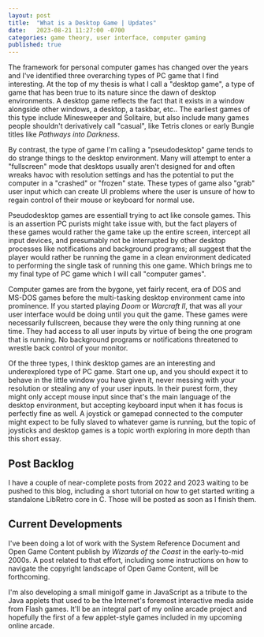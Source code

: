 ```yaml
---
layout: post
title:  "What is a Desktop Game | Updates"
date:   2023-08-21 11:27:00 -0700
categories: game theory, user interface, computer gaming
published: true
---
```


The framework for personal computer games has changed over the years and 
I've identified three overarching types of PC game that I find 
interesting. At the top of my thesis is what I call a "desktop game", a 
type of game that has been true to its nature since the dawn of desktop 
environments. A desktop game reflects the fact that it exists in a 
window alongside other windows, a desktop, a taskbar, etc.. The earliest 
games of this type include Minesweeper and Solitaire, but also include 
many games people shouldn't derivatively call "casual", like Tetris 
clones or early Bungie titles like _Pathways into Darkness_.

By contrast, the type of game I'm calling a "pseudodesktop" game tends 
to do strange things to the desktop environment. Many will attempt to 
enter a "fullscreen" mode that desktops usually aren't designed for and 
often wreaks havoc with resolution settings and has the potential to put 
the computer in a "crashed" or "frozen" state. These types of game also 
"grab" user input which can create UI problems where the user is unsure 
of how to regain control of their mouse or keyboard for normal use.

Pseudodesktop games are essentiall trying to act like console games. 
This is an assertion PC purists might take issue with, but the fact 
players of these games would rather the game take up the entire screen, 
intercept all input devices, and presumably not be interrupted by other 
desktop processes like notifications and background programs; all 
suggest that the player would rather be running the game in a clean 
environment dedicated to performing the single task of running this one 
game. Which brings me to my final type of PC game which I will call 
"computer games".

Computer games are from the bygone, yet fairly recent, era of DOS and 
MS-DOS games before the multi-tasking desktop environment came into 
prominence. If you started playing _Doom_ or _Warcraft II_, that was all 
your user interface would be doing until you quit the game. These games 
were necessarily fullscreen, because they were the only thing running at 
one time. They had access to all user inputs by virtue of being the one 
program that is running. No background programs or notifications 
threatened to wrestle back control of your monitor.

Of the three types, I think desktop games are an interesting and 
underexplored type of PC game. Start one up, and you should expect it to 
behave in the little window you have given it, never messing with your 
resolution or stealing any of your user inputs. In their purest form, 
they might only accept mouse input since that's the main language of the 
desktop environment, but accepting keyboard input when it has focus is 
perfectly fine as well. A joystick or gamepad connected to the computer 
might expect to be fully slaved to whatever game is running, but the 
topic of joysticks and desktop games is a topic worth exploring in more 
depth than this short essay.

Post Backlog
------------

I have a couple of near-complete posts from 2022 and 2023 waiting to be 
pushed to this blog, including a short tutorial on how to get started 
writing a standalone LibRetro core in C. Those will be posted as soon as 
I finish them.

Current Developments
--------------------

I've been doing a lot of work with the System Reference Document and 
Open Game Content publish by _Wizards of the Coast_ in the early-to-mid 
2000s. A post related to that effort, including some instructions on how 
to navigate the copyright landscape of Open Game Content, will be 
forthcoming.

I'm also developing a small minigolf game in JavaScript as a tribute to 
the Java applets that used to be the Internet's foremost interactive 
media aside from Flash games. It'll be an integral part of my online 
arcade project and hopefully the first of a few applet-style games 
included in my upcoming online arcade.
